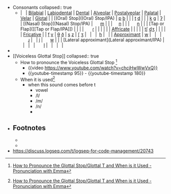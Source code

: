 - Consonants
  collapsed:: true
	- |   | [Bilabial](Bilabial/IPA) | [Labiodental](Labiodental/IPA) | [Dental](Dental/IPA) | [Alveolar](Alveolar/IPA) | [Postalveolar](Postalveolar/IPA) | [Palatal](Palatal/IPA) | [Velar](Velar/IPA) | [Glotal](Glotal/IPA) |
	  | [(Oral) Stop]((Oral) Stop/IPA) | [p](https://www.cambridge.org/features/IPAchart/symbols/p.html)   [b](https://www.cambridge.org/features/IPAchart/symbols/b.html) | | | [t](https://www.cambridge.org/features/IPAchart/symbols/t.html)    [d](https://www.cambridge.org/features/IPAchart/symbols/d.html) | | | [k](https://www.cambridge.org/features/IPAchart/symbols/k.html)   [g](https://www.cambridge.org/features/IPAchart/symbols/g.html) | [ʔ](https://www.cambridge.org/features/IPAchart/symbols/0294.html) |
	  | [(Nasal) Stop]((Nasal) Stop/IPA) |      [m](https://www.cambridge.org/features/IPAchart/symbols/m.html) | | |      [n](https://www.cambridge.org/features/IPAchart/symbols/n.html) | | |      [ŋ](https://www.cambridge.org/features/IPAchart/symbols/014B.html) | |
	  | [Tap or Flap]([[Tap or Flap/IPA]]) | | | |       [ɾ](https://www.cambridge.org/features/IPAchart/symbols/027E.html) | | | | |
	  | [Affricate](Affricate/IPA) | | | | | [tʃ](https://www.cambridge.org/features/IPAchart/symbols/02A7.html)     [dʒ](https://www.cambridge.org/features/IPAchart/symbols/02A4.html) | | | |
	  | [Fricative](Fricative/IPA) | | [f](https://www.cambridge.org/features/IPAchart/symbols/f.html)     [v](https://www.cambridge.org/features/IPAchart/symbols/v.html) | [θ](https://www.cambridge.org/features/IPAchart/symbols/03B8.html)     [ð](https://www.cambridge.org/features/IPAchart/symbols/00F0.html) | [s](https://www.cambridge.org/features/IPAchart/symbols/s.html)    [z](https://www.cambridge.org/features/IPAchart/symbols/z.html) | [ʃ](https://www.cambridge.org/features/IPAchart/symbols/0283.html)      [ʒ](https://www.cambridge.org/features/IPAchart/symbols/0292.html) |   |   |  [h](https://www.cambridge.org/features/IPAchart/symbols/h.html) |   |
	  | [Approximant](Approximant/IPA) | [w](https://www.cambridge.org/features/IPAchart/symbols/w.html) |   |   |       [ɹ](https://www.cambridge.org/features/IPAchart/symbols/0279.html) |   | [j](https://www.cambridge.org/features/IPAchart/symbols/j.html) |      [w](https://www.cambridge.org/features/IPAchart/symbols/w.html) | |
	  | [Lateral approximant](Lateral approximant/IPA) |   |   |   |       [l](https://www.cambridge.org/features/IPAchart/symbols/l.html) |   |   |   |
-
- [[Voiceless Glottal Stop]]
  collapsed:: true
	- How to pronounce the Voiceless Glottal Stop [^1]
		- {{video https://www.youtube.com/watch?v=chcjHwWwVxQ}}
		- {{youtube-timestamp 95}} - {{youtube-timestamp 180}}
	- When it is used[^1]
		- when this sound comes before t
			- vowel
			- /l/
			- /m/
			- /n/
			-
- ## Footnotes
	- [^1]: [How to Pronounce the Glottal Stop/Glottal T and When is it Used - Pronunciation with Emma](https://www.youtube.com/watch?v=chcjHwWwVxQ)
	-
- https://discuss.logseq.com/t/logseq-for-code-management/20743